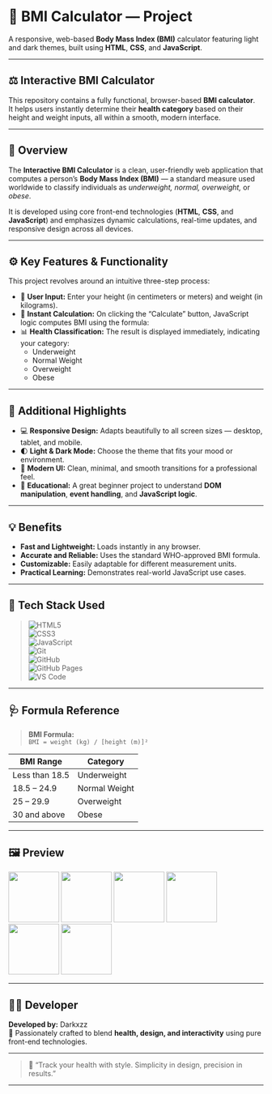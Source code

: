 # 💪 BMI Calculator — Project  

A responsive, web-based **Body Mass Index (BMI)** calculator featuring light and dark themes, built using **HTML**, **CSS**, and **JavaScript**.  

---

## ⚖️ Interactive BMI Calculator  

This repository contains a fully functional, browser-based **BMI calculator**.  
It helps users instantly determine their **health category** based on their height and weight inputs, all within a smooth, modern interface.  

---

## 🚀 Overview  

The **Interactive BMI Calculator** is a clean, user-friendly web application that computes a person’s **Body Mass Index (BMI)** — a standard measure used worldwide to classify individuals as *underweight, normal, overweight,* or *obese*.  

It is developed using core front-end technologies (**HTML**, **CSS**, and **JavaScript**) and emphasizes dynamic calculations, real-time updates, and responsive design across all devices.  

---

## ⚙️ Key Features & Functionality  

This project revolves around an intuitive three-step process:  

- 🧍 **User Input:** Enter your height (in centimeters or meters) and weight (in kilograms).  
- 🧮 **Instant Calculation:** On clicking the “Calculate” button, JavaScript logic computes BMI using the formula:  
- 📊 **Health Classification:** The result is displayed immediately, indicating your category:  
  - Underweight  
  - Normal Weight  
  - Overweight  
  - Obese  

---

## 🌟 Additional Highlights  

- 💻 **Responsive Design:** Adapts beautifully to all screen sizes — desktop, tablet, and mobile.  
- 🌓 **Light & Dark Mode:** Choose the theme that fits your mood or environment.  
- 🎨 **Modern UI:** Clean, minimal, and smooth transitions for a professional feel.  
- 🧠 **Educational:** A great beginner project to understand **DOM manipulation**, **event handling**, and **JavaScript logic**.  

---

## 💡 Benefits  

- **Fast and Lightweight:** Loads instantly in any browser.  
- **Accurate and Reliable:** Uses the standard WHO-approved BMI formula.  
- **Customizable:** Easily adaptable for different measurement units.  
- **Practical Learning:** Demonstrates real-world JavaScript use cases.  

---

## 🧰 Tech Stack Used  

> ![HTML5](https://img.shields.io/badge/html5-%23E34F26.svg?style=for-the-badge&logo=html5&logoColor=white)  
> ![CSS3](https://img.shields.io/badge/css3-%231572B6.svg?style=for-the-badge&logo=css3&logoColor=white)  
> ![JavaScript](https://img.shields.io/badge/javascript-%23323330.svg?style=for-the-badge&logo=javascript&logoColor=%23F7DF1E)  
> ![Git](https://img.shields.io/badge/git-%23F05033.svg?style=for-the-badge&logo=git&logoColor=white)  
> ![GitHub](https://img.shields.io/badge/github-%23121011.svg?style=for-the-badge&logo=github&logoColor=white)  
> ![GitHub Pages](https://img.shields.io/badge/GitHub%20Pages-%23222222.svg?style=for-the-badge&logo=githubpages&logoColor=white)  
> ![VS Code](https://img.shields.io/badge/VS%20Code-%23007ACC.svg?style=for-the-badge&logo=visual-studio-code&logoColor=white)  

---

## 🩺 Formula Reference  

> **BMI Formula:**  
> `BMI = weight (kg) / [height (m)]²`  

| BMI Range | Category |
|------------|-----------|
| Less than 18.5 | Underweight |
| 18.5 – 24.9 | Normal Weight |
| 25 – 29.9 | Overweight |
| 30 and above | Obese |

---

## 🖼️ Preview  

<img src="https://github.com/Anmol-Baranwal/Cool-GIFs-For-GitHub/assets/74038190/29fd6286-4e7b-4d6c-818f-c4765d5e39a9" width="100"> <img src="https://github.com/Anmol-Baranwal/Cool-GIFs-For-GitHub/assets/74038190/67f477ed-6624-42da-99f0-1a7b1a16eecb" width="100"> <img src="https://user-images.githubusercontent.com/74038190/212257454-16e3712e-945a-4ca2-b238-408ad0bf87e6.gif" width="100"> <img src="https://user-images.githubusercontent.com/74038190/212281775-b468df30-4edc-4bf8-a4ee-f52e1aaddc86.gif" width="100"> <img src="https://user-images.githubusercontent.com/74038190/212257468-1e9a91f1-b626-4baa-b15d-5c385dfa7ed2.gif" width="100"> <img src="https://user-images.githubusercontent.com/74038190/212257465-7ce8d493-cac5-494e-982a-5a9deb852c4b.gif" width="100">  

---

## 👨‍💻 Developer  

**Developed by:** Darkxzz  
🚀 Passionately crafted to blend **health, design, and interactivity** using pure front-end technologies.  

---

> 💬 “Track your health with style. Simplicity in design, precision in results.”  

---
